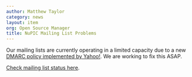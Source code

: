 ```yaml
---
author: Matthew Taylor
category: news
layout: item
org: Open Source Manager
title: NuPIC Mailing List Problems
---
```


Our mailing lists are currently operating in a limited capacity due to a new
[DMARC policy implemented by Yahoo!](http://www.pcworld.com/article/2141120/yahoo-email-antispoofing-policy-breaks-mailing-lists.html).
We are working to fix this ASAP.

[Check mailing list status here](https://github.com/numenta/nupic/wiki/Mailing-List-Status).
